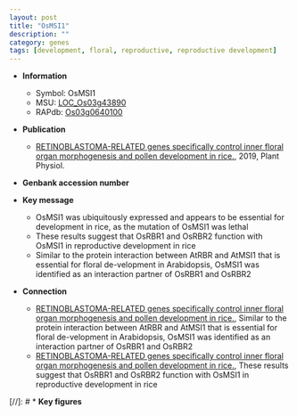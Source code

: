 ```yaml
---
layout: post
title: "OsMSI1"
description: ""
category: genes
tags: [development, floral, reproductive, reproductive development]
---
```


* **Information**  
    + Symbol: OsMSI1  
    + MSU: [LOC_Os03g43890](http://rice.plantbiology.msu.edu/cgi-bin/ORF_infopage.cgi?orf=LOC_Os03g43890)  
    + RAPdb: [Os03g0640100](http://rapdb.dna.affrc.go.jp/viewer/gbrowse_details/irgsp1?name=Os03g0640100)  

* **Publication**  
    + [RETINOBLASTOMA-RELATED genes specifically control inner floral organ morphogenesis and pollen development in rice.](http://www.ncbi.nlm.nih.gov/pubmed?term=RETINOBLASTOMA-RELATED+genes+specifically+control+inner+floral+organ+morphogenesis+and+pollen+development+in+rice.%5BTitle%5D), 2019, Plant Physiol.

* **Genbank accession number**  

* **Key message**  
    + OsMSI1 was ubiquitously expressed and appears to be essential for development in rice, as the mutation of OsMSI1 was lethal
    + These results suggest that OsRBR1 and OsRBR2 function with OsMSI1 in reproductive development in rice
    + Similar to the protein interaction between AtRBR and AtMSI1 that is essential for floral de-velopment in Arabidopsis, OsMSI1 was identified as an interaction partner of OsRBR1 and OsRBR2

* **Connection**  
    + [RETINOBLASTOMA-RELATED genes specifically control inner floral organ morphogenesis and pollen development in rice.](http://www.ncbi.nlm.nih.gov/pubmed?term=RETINOBLASTOMA-RELATED+genes+specifically+control+inner+floral+organ+morphogenesis+and+pollen+development+in+rice.%5BTitle%5D),  Similar to the protein interaction between AtRBR and AtMSI1 that is essential for floral de-velopment in Arabidopsis, OsMSI1 was identified as an interaction partner of OsRBR1 and OsRBR2
    + [RETINOBLASTOMA-RELATED genes specifically control inner floral organ morphogenesis and pollen development in rice.](http://www.ncbi.nlm.nih.gov/pubmed?term=RETINOBLASTOMA-RELATED+genes+specifically+control+inner+floral+organ+morphogenesis+and+pollen+development+in+rice.%5BTitle%5D),  These results suggest that OsRBR1 and OsRBR2 function with OsMSI1 in reproductive development in rice

[//]: # * **Key figures**  



